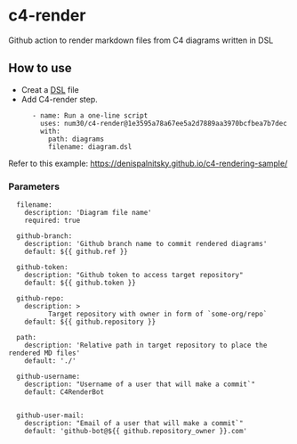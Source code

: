 # c4-render
Github action to render markdown files from C4 diagrams written in DSL 

## How to use 

- Creat a [DSL](https://github.com/structurizr/dsl/blob/master/docs/cookbook/README.md) file 
- Add C4-render step.
```
      - name: Run a one-line script    
        uses: num30/c4-render@1e3595a78a67ee5a2d7889aa3970bcfbea7b7dec
        with:
          path: diagrams
          filename: diagram.dsl
```

Refer to this example: https://denispalnitsky.github.io/c4-rendering-sample/



### Parameters
```
  filename: 
    description: 'Diagram file name'
    required: true

  github-branch: 
    description: 'Github branch name to commit rendered diagrams'
    default: ${{ github.ref }}
    
  github-token:  
    description: "Github token to access target repository"    
    default: ${{ github.token }}

  github-repo:  
    description: > 
          Target repository with owner in form of `some-org/repo` 
    default: ${{ github.repository }}

  path:
    description: 'Relative path in target repository to place the rendered MD files'
    default: './'

  github-username:  
    description: "Username of a user that will make a commit`"
    default: C4RenderBot


  github-user-mail:  
    description: "Email of a user that will make a commit`"    
    default: 'github-bot@${{ github.repository_owner }}.com'
```
